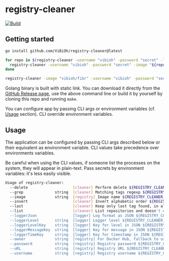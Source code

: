 # registry-cleaner

[![Build](https://github.com/ViBiOh/registry-cleaner/workflows/Build/badge.svg)](https://github.com/ViBiOh/registry-cleaner/actions)

## Getting started

```bash
go install github.com/ViBiOh/registry-cleaner@latest

for repo in $(registry-cleaner -username "vibioh" -password "secret" -list); do
  registry-cleaner -username "vibioh" -password "secret" -image "${repo}" -grep ".*"
done

registry-cleaner -image "vibioh/fibr" -username "vibioh" -password "secret" -grep "[0-9]{12}" -last # keep only the last image that match regexp (which is a timestamp)
```

Golang binary is built with static link. You can download it directly from the [GitHub Release page](https://github.com/ViBiOh/registry-cleaner/releases), use the above command line or build it by yourself by cloning this repo and running `make`.

You can configure app by passing CLI args or environment variables (cf. [Usage](#usage) section). CLI override environment variables.

## Usage

The application can be configured by passing CLI args described below or their equivalent as environment variable. CLI values take precedence over environments variables.

Be careful when using the CLI values, if someone list the processes on the system, they will appear in plain-text. Pass secrets by environment variables: it's less easily visible.

```bash
Usage of registry-cleaner:
  --delete                    [cleaner] Perform delete ${REGISTRY_CLEANER_DELETE} (default false)
  --grep              string  [cleaner] Matching tags regexp ${REGISTRY_CLEANER_GREP}
  --image             string  [registry] Image name ${REGISTRY_CLEANER_IMAGE}
  --invert                    [cleaner] Invert alphabetic order ${REGISTRY_CLEANER_INVERT} (default false)
  --last                      [cleaner] Keep only last tag found, in alphabetic order ${REGISTRY_CLEANER_LAST} (default false)
  --list                      [cleaner] List repositories and doesn't do anything else ${REGISTRY_CLEANER_LIST} (default false)
  --loggerJson                [logger] Log format as JSON ${REGISTRY_CLEANER_LOGGER_JSON} (default false)
  --loggerLevel       string  [logger] Logger level ${REGISTRY_CLEANER_LOGGER_LEVEL} (default "INFO")
  --loggerLevelKey    string  [logger] Key for level in JSON ${REGISTRY_CLEANER_LOGGER_LEVEL_KEY} (default "level")
  --loggerMessageKey  string  [logger] Key for message in JSON ${REGISTRY_CLEANER_LOGGER_MESSAGE_KEY} (default "msg")
  --loggerTimeKey     string  [logger] Key for timestamp in JSON ${REGISTRY_CLEANER_LOGGER_TIME_KEY} (default "time")
  --owner             string  [registry] For Docker Hub, fallback to username if not defined ${REGISTRY_CLEANER_OWNER}
  --password          string  [registry] Registry password ${REGISTRY_CLEANER_PASSWORD}
  --uRL               string  [registry] Registry URL ${REGISTRY_CLEANER_URL} (default "https://registry-1.docker.io/")
  --username          string  [registry] Registry username ${REGISTRY_CLEANER_USERNAME}
```
